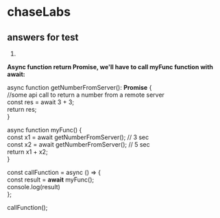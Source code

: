 # chaseLabs
## answers for test
 1)
**Async function return Promise, we'll have to call myFunc function with await:**

async function getNumberFromServer(): **Promise<number>** {\
    //some api call to return a number from a remote server\
    const res = await 3 + 3;\
    return res;\
  }

  async function myFunc() {\
    const x1 = await getNumberFromServer(); // 3 sec\
    const x2 = await getNumberFromServer(); // 5 sec\
    return x1 + x2;\
  }

  const callFunction = async () => {\
    const result = **await** myFunc();\
    console.log(result)\
  };
  
  callFunction();

